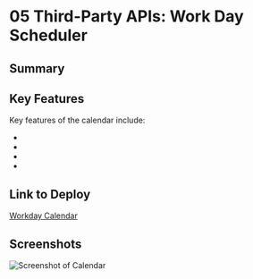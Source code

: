 # 05 Third-Party APIs: Work Day Scheduler

## Summary


## Key Features

Key features of the calendar include:

* 
* 
* 
* 

## Link to Deploy

[Workday Calendar](https://leighdahlin.github.io/leigh-dahlin-homework5/)

## Screenshots

![Screenshot of Calendar](Assets/)